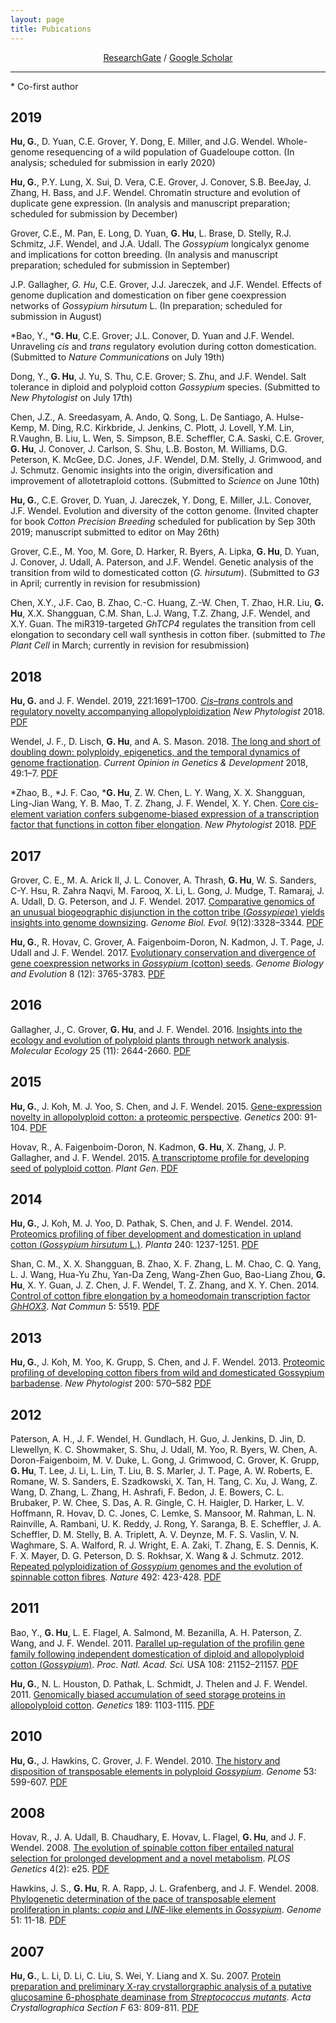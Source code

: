 ```yaml
---
layout: page
title: Pubications
---
```


<div align="center">
<a href="https://www.researchgate.net/profile/guanjing_hu/" target="_blank">ResearchGate</a> / <a href="http://scholar.google.com/citations?user=6PMcbdoAAAAJ" target="_blank">Google Scholar</a>
</div>

----
\* Co-first author

## 2019

**Hu, G.**, D. Yuan, C.E. Grover, Y. Dong, E. Miller, and J.G. Wendel. Whole-genome resequencing of a wild population of Guadeloupe cotton. (In analysis; scheduled for submission in early 2020)

**Hu, G.**, P.Y. Lung, X. Sui, D. Vera, C.E. Grover, J. Conover, S.B. BeeJay, J. Zhang, H. Bass, and J.F. Wendel. Chromatin structure and evolution of duplicate gene expression. (In analysis and manuscript preparation; scheduled for submission by December) 

Grover, C.E., M. Pan, E. Long, D. Yuan, **G. Hu**, L. Brase, D. Stelly, R.J. Schmitz, J.F. Wendel, and J.A. Udall. The *Gossypium* longicalyx genome and implications for cotton breeding. (In analysis and manuscript preparation; scheduled for submission in September)

J.P. Gallagher, *G. Hu*, C.E. Grover, J.J. Jareczek, and J.F. Wendel. Effects of genome duplication and domestication on fiber gene coexpression networks of *Gossypium hirsutum* L. (In preparation; scheduled for submission in August)

\*Bao, Y., \***G. Hu**, C.E. Grover; J.L. Conover, D. Yuan and J.F. Wendel. Unraveling *cis* and *trans* regulatory evolution during cotton domestication. (Submitted to *Nature Communications* on July 19th)

Dong, Y., **G. Hu**, J. Yu, S. Thu, C.E. Grover; S. Zhu, and J.F. Wendel. Salt tolerance in diploid and polyploid cotton *Gossypium* species. (Submitted to *New Phytologist* on July 17th)

Chen, J.Z., A. Sreedasyam, A. Ando, Q. Song, L. De Santiago, A. Hulse-Kemp, M. Ding, R.C. Kirkbride, J. Jenkins, C. Plott, J. Lovell, Y.M. Lin, R.Vaughn, B. Liu, L. Wen, S. Simpson, B.E. Scheffler, C.A. Saski, C.E. Grover, **G. Hu**, J. Conover, J. Carlson, S. Shu, L.B. Boston, M. Williams, D.G. Peterson, K. McGee, D.C. Jones, J.F. Wendel, D.M. Stelly, J. Grimwood, and J. Schmutz. Genomic insights into the origin, diversification and improvement of allotetraploid cottons. (Submitted to *Science* on June 10th) 

**Hu, G.**, C.E. Grover, D. Yuan, J. Jareczek, Y. Dong, E. Miller, J.L. Conover, J.F. Wendel. Evolution and diversity of the cotton genome. (Invited chapter for book *Cotton Precision Breeding* scheduled for publication by Sep 30th 2019; manuscript submitted to editor on May 26th)

Grover, C.E., M. Yoo, M. Gore, D. Harker, R. Byers, A. Lipka, **G. Hu**, D. Yuan, J. Conover, J. Udall, A. Paterson, and J.F. Wendel. Genetic analysis of the transition from wild to domesticated cotton (*G. hirsutum*). (Submitted to *G3* in April; currently in revision for resubmission)

Chen, X.Y., J.F. Cao, B. Zhao, C.-C. Huang, Z.-W. Chen, T. Zhao, H.R. Liu, **G. Hu**, X.X. Shangguan, C.M. Shan, L.J. Wang, T.Z. Zhang, J.F. Wendel, and X.Y. Guan. The miR319-targeted *GhTCP4* regulates the transition from cell elongation to secondary cell wall synthesis in cotton fiber. (submitted to *The Plant Cell* in March; currently in revision for resubmission)

## 2018
**Hu, G.** and J. F. Wendel. 2019, 221:1691–1700. [*Cis*–*trans* controls and regulatory novelty accompanying allopolyploidization](https://nph.onlinelibrary.wiley.com/doi/10.1111/nph.15515) _New Phytologist_ 2018. [PDF](/files/NewPhytologist2018hu.pdf)

Wendel, J. F., D. Lisch, **G. Hu**,  and A. S. Mason. 2018. [The long and short of doubling down: polyploidy, epigenetics, and the temporal dynamics of genome fractionation](https://www.sciencedirect.com/science/article/pii/S0959437X17301557). _Current Opinion in Genetics & Development_ 2018, 49:1–7. [PDF](/files/CurrOpGenetDev2018.pdf)

\*Zhao, B., \*J. F. Cao, \***G. Hu**, Z. W. Chen, L. Y. Wang, X. X. Shangguan, Ling-Jian Wang, Y. B. Mao, T. Z. Zhang, J. F. Wendel, X. Y. Chen. [Core cis-element variation confers subgenome-biased expression of a transcription factor that functions in cotton fiber elongation](http://onlinelibrary.wiley.com/doi/10.1111/nph.15063/full). _New Phytologist_ 2018. [PDF](/files/NewPhytologist2018.pdf)


## 2017
Grover, C. E., M. A. Arick II, J. L. Conover, A. Thrash, **G. Hu**, W. S. Sanders, C-Y. Hsu, R. Zahra Naqvi, M. Farooq, X. Li, L. Gong, J. Mudge, T. Ramaraj, J. A. Udall, D. G. Peterson, and J. F. Wendel. 2017.  [Comparative genomics of an unusual biogeographic disjunction in the cotton tribe (*Gossypieae*) yields insights into genome downsizing](https://academic.oup.com/gbe/article/9/12/3328/4669810). _Genome Biol. Evol._ 9(12):3328–3344. [PDF](/files/GBE2017kokia.pdf)

**Hu, G.**, R. Hovav, C. Grover, A. Faigenboim-Doron, N. Kadmon, J. T. Page, J. Udall and J. F. Wendel. 2017. [Evolutionary conservation and divergence of gene coexpression networks in _Gossypium_ (cotton) seeds](https://academic.oup.com/gbe/article-lookup/doi/10.1093/gbe/evw280). _Genome Biology and Evolution_ 8 (12): 3765-3783. [PDF](/files/GBE2017.pdf)

## 2016
Gallagher, J., C. Grover, **G. Hu**, and J. F. Wendel. 2016. [Insights into the ecology and evolution of polyploid plants through network analysis](http://onlinelibrary.wiley.com/doi/10.1111/mec.13626/abstract). _Molecular Ecology_ 25 (11): 2644-2660. [PDF](/files/MolEcol2016.pdf)

## 2015
**Hu, G.**, J. Koh, M. J. Yoo, S. Chen, and J. F. Wendel. 2015. [Gene-expression novelty in allopolyploid cotton: a proteomic perspective](http://www.genetics.org/content/200/1/91.long). _Genetics_ 200: 91-104. [PDF](/files/Genetics2015.pdf)

Hovav, R., A. Faigenboim-Doron, N. Kadmon, **G. Hu**, X. Zhang, J. P. Gallagher, and J. F. Wendel. 2015. [A transcriptome profile for developing seed of polyploid cotton](https://dl.sciencesocieties.org/publications/tpg/abstracts/8/1/plantgenome2014.08.0041). _Plant Gen_. [PDF](/files/TPG2015.pdf)

## 2014
**Hu, G.**, J. Koh, M. J. Yoo, D. Pathak, S. Chen, and J. F. Wendel. 2014. [Proteomics profiling of fiber development and domestication in upland cotton (_Gossypium hirsutum_ L.)](https://link.springer.com/article/10.1007/s00425-014-2146-7). _Planta_ 240: 1237-1251. [PDF](/files/Planta2014.pdf)

Shan, C. M., X. X. Shangguan, B. Zhao, X. F. Zhang, L. M. Chao, C. Q. Yang, L. J. Wang, Hua-Yu Zhu, Yan-Da Zeng, Wang-Zhen Guo, Bao-Liang Zhou, **G. Hu**, X. Y. Guan, J. Z. Chen, J. F. Wendel, T. Z. Zhang, and X. Y. Chen. 2014. [Control of cotton fibre elongation by a homeodomain transcription factor _GhHOX3_](https://www.nature.com/articles/ncomms6519). _Nat Commun_ 5: 5519. [PDF](/files/Ncomms2014.pdf)

## 2013
**Hu, G.**, J. Koh, M. Yoo, K. Grupp, S. Chen, and J. F. Wendel. 2013. [Proteomic profiling of developing cotton fibers from wild and domesticated Gossypium barbadense](http://onlinelibrary.wiley.com/doi/10.1111/nph.12381/abstract). _New Phytologist_ 200: 570–582 [PDF](/files/Phytologist2013.pdf)

## 2012
Paterson, A. H., J. F. Wendel, H. Gundlach, H. Guo, J. Jenkins, D. Jin, D. Llewellyn, K. C. Showmaker, S. Shu, J. Udall, M. Yoo, R. Byers, W. Chen, A. Doron-Faigenboim, M. V. Duke, L. Gong, J. Grimwood, C. Grover, K. Grupp, **G. Hu**, T. Lee, J. Li, L. Lin, T. Liu, B. S. Marler, J. T. Page, A. W. Roberts, E. Romane, W. S. Sanders, E. Szadkowski, X. Tan, H. Tang, C. Xu, J. Wang, Z. Wang, D. Zhang, L. Zhang, H. Ashrafi, F. Bedon, J. E. Bowers, C. L. Brubaker, P. W. Chee, S. Das, A. R. Gingle, C. H. Haigler, D. Harker, L. V. Hoffmann, R. Hovav, D. C. Jones, C. Lemke, S. Mansoor, M. Rahman, L. N. Rainville, A. Rambani, U. K. Reddy, J. Rong, Y. Saranga, B. E. Scheffler, J. A. Scheffler, D. M. Stelly, B. A. Triplett, A. V. Deynze, M. F. S. Vaslin, V. N. Waghmare, S. A. Walford, R. J. Wright, E. A. Zaki, T. Zhang, E. S. Dennis, K. F. X. Mayer, D. G. Peterson, D. S. Rokhsar, X. Wang & J. Schmutz. 2012. [Repeated polyploidization of _Gossypium_ genomes and the evolution of spinnable cotton fibres](https://www.nature.com/nature/journal/v492/n7429/full/nature11798.html). _Nature_ 492: 423-428. [PDF](/files/Nature2012.pdf)

## 2011
Bao, Y., **G. Hu**, L. E. Flagel, A. Salmond, M. Bezanilla, A. H. Paterson, Z. Wang, and J. F. Wendel. 2011. [Parallel up-regulation of the profilin gene family following independent domestication of diploid and allopolyploid cotton (_Gossypium_)](http://www.pnas.org/content/108/52/21152). _Proc. Natl. Acad. Sci._ USA 108: 21152–21157. [PDF](/files/PNAS2011.pdf)

**Hu, G.**, N. L. Houston, D. Pathak, L. Schmidt, J. Thelen and J. F. Wendel. 2011. [Genomically biased accumulation of seed storage proteins in allopolyploid cotton](http://www.genetics.org/content/189/3/1103). _Genetics_ 189: 1103-1115. [PDF](/files/Genetics2011.pdf) 

## 2010
**Hu, G.**, J. Hawkins, C. Grover, J. F. Wendel. 2010. [The history and disposition of transposable elements in polyploid _Gossypium_](http://www.nrcresearchpress.com/doi/abs/10.1139/g10-038?url_ver=Z39.88-2003&rfr_id=ori:rid:crossref.org&rfr_dat=cr_pub%3dpubmed#.WZ2fRaOZOV4). _Genome_ 53: 599-607. [PDF](/files/Genome2010.pdf)

## 2008
Hovav, R., J. A. Udall, B. Chaudhary, E. Hovav, L. Flagel, **G. Hu**, and J. F. Wendel. 2008. [The evolution of spinable cotton fiber entailed natural selection for prolonged development and a novel metabolism](http://journals.plos.org/plosgenetics/article?id=10.1371/journal.pgen.0040025). _PLOS Genetics_ 4(2): e25. [PDF](/files/PlosGen2008.pdf)

Hawkins, J. S., **G. Hu**, R. A. Rapp, J. L. Grafenberg, and J. F. Wendel. 2008. [Phylogenetic determination of the pace of transposable element proliferation in plants: _copia_ and _LINE_-like elements in _Gossypium_](http://www.nrcresearchpress.com/doi/abs/10.1139/g07-099?url_ver=Z39.88-2003&rfr_id=ori%3Arid%3Acrossref.org&rfr_dat=cr_pub%3Dpubmed&#.WZ2dP6OZNTY). _Genome_ 51: 11-18. [PDF](/files/Genome2008.pdf)

## 2007
**Hu, G.**, L. Li, D. Li, C. Liu, S. Wei, Y. Liang and X. Su. 2007. [Protein preparation and preliminary X-ray crystallorgraphic analysis of a putative glucosamine 6-phosphate deaminase from _Streptococcus mutants_](http://scripts.iucr.org/cgi-bin/paper?S1744309107040304). _Acta Crystallographica Section F_ 63: 809-811. [PDF](/files/ActaCryst2007.pdf)


